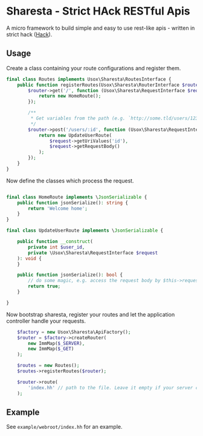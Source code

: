 # Sharesta - Strict HAck RESTful Apis

A micro framework to build simple and easy to use rest-like apis - written in
strict hack ([Hack](http://hacklang.org)).

## Usage

Create a class containing your route configurations and register them.

```php
final class Routes implements Usox\Sharesta\RoutesInterface {
	public function registerRoutes(Usox\Sharesta\RouterInterface $router): void {
		$router->get('/', function (Usox\Sharesta\RequestInterface $request): \JsonSerializable {
			return new HomeRoute();
		});

		/**
		 * Get variables from the path (e.g. `http://some.tld/users/123`)
		 */
		$router->post('/users/:id', function (Usox\Sharesta\RequestInterface $request): \JsonSerializable {
			return new UpdateUserRoute(
				$request->getUriValues('id'),
				$request->getRequestBody()
			);
		});
	}
}
```
Now define the classes which process the request.

```php

final class HomeRoute implements \JsonSerializable {
	public function jsonSerialize(): string {
		return 'Welcome home';
	}
}

final class UpdateUserRoute implements \JsonSerializable {

	public function __construct(
		private int $user_id,
		private \Usox\Sharesta\RequestInterface $request
	): void {
	}

	public function jsonSerialize(): bool {
		// do some magic, e.g. access the request body by $this->request
		return true;
	}

}
```

Now bootstrap sharesta, register your routes and let the application controller handle your requests.

```php
	$factory = new Usox\Sharesta\ApiFactory();
	$router = $factory->createRouter(
		new ImmMap($_SERVER),
		new ImmMap($_GET)
	);

	$routes = new Routes();
	$routes->registerRoutes($router);

	$router->route(
		'index.hh' // path to the file. Leave it empty if your server configuration defaults to index.hh
	);
```

## Example

See `example/webroot/index.hh` for an example.
